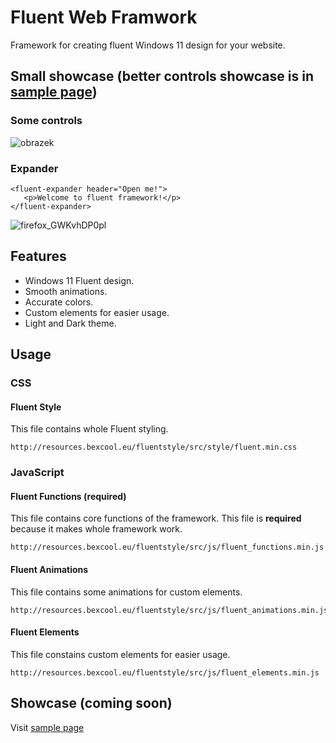 # Fluent Web Framwork
 Framework for creating fluent Windows 11 design for your website.
 
## Small showcase (better controls showcase is in [sample page](http://resources.bexcool.eu/fluentstyle/showcase/index.html))
### Some controls
![obrazek](https://user-images.githubusercontent.com/53868994/151600056-709ddcb5-838a-4f69-a518-a249130aa712.png)
### Expander
```
<fluent-expander header="Open me!">
   <p>Welcome to fluent framework!</p>
</fluent-expander>
```
![firefox_GWKvhDP0pl](https://user-images.githubusercontent.com/53868994/151600680-22a9beb1-b5e1-42b2-b3c4-115aed8be7fc.gif)

## Features
- Windows 11 Fluent design.
- Smooth animations.
- Accurate colors.
- Custom elements for easier usage.
- Light and Dark theme.

## Usage
### CSS
#### Fluent Style
This file contains whole Fluent styling.
```
http://resources.bexcool.eu/fluentstyle/src/style/fluent.min.css
```
### JavaScript
#### Fluent Functions (required)
This file contains core functions of the framework. This file is **required** because it makes whole framework work.
```
http://resources.bexcool.eu/fluentstyle/src/js/fluent_functions.min.js
```
#### Fluent Animations
This file contains some animations for custom elements.
```
http://resources.bexcool.eu/fluentstyle/src/js/fluent_animations.min.js
```
#### Fluent Elements
This file constains custom elements for easier usage.
```
http://resources.bexcool.eu/fluentstyle/src/js/fluent_elements.min.js
```
## Showcase (coming soon)
Visit [sample page](http://resources.bexcool.eu/fluentstyle/showcase/index.html)
